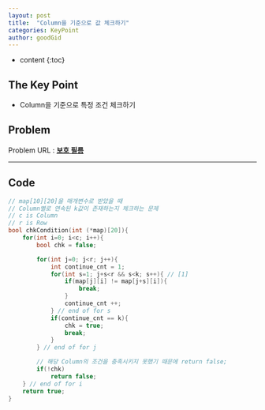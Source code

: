 ```yaml
---
layout: post
title:  "Column을 기준으로 값 체크하기"
categories: KeyPoint
author: goodGid
---
```

* content
{:toc}

## The Key Point

* Column을 기준으로 특정 조건 체크하기







## Problem
Problem URL : **[보호 필름](https://www.swexpertacademy.com/main/code/problem/problemDetail.do?contestProbId=AV5V1SYKAaUDFAWu)**


---



## Code
``` cpp
// map[10][20]을 매개변수로 받았을 때
// Column별로 연속된 k값이 존재하는지 체크하는 문제
// c is Column 
// r is Row
bool chkCondition(int (*map)[20]){
    for(int i=0; i<c; i++){
        bool chk = false;

        for(int j=0; j<r; j++){
            int continue_cnt = 1;
            for(int s=1; j+s<r && s<k; s++){ // [1]
                if(map[j][i] != map[j+s][i]){
                    break;
                }
                continue_cnt ++;
            } // end of for s
            if(continue_cnt == k){
                chk = true;
                break;
            }
        } // end of for j

        // 해당 Column의 조건을 충족시키지 못했기 때문에 return false;
        if(!chk)
            return false;
    } // end of for i
    return true;
}
```